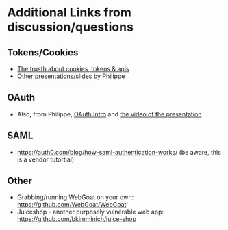 # Additional Links from discussion/questions

## Tokens/Cookies
* [The trusth about cookies, tokens & apis](https://pragmaticwebsecurity.com/talks/truthcookiestokensapis.pdf)
* [Other presentations/slides](https://pragmaticwebsecurity.com/#courses) by Philippe


## OAuth
* Also, from Philippe, [OAuth Intro](https://pragmaticwebsecurity.com/talks/introductionoauth.pdf) and [the video of the presentation](https://www.youtube.com/watch?time_continue=34&v=GyCL8AJUhww)

## SAML
* https://auth0.com/blog/how-saml-authentication-works/ (be aware, this is a vendor tutortial)

## Other
* Grabbing/running WebGoat on your own: https://github.com/WebGoat/WebGoat'
* Juiceshop - another purposely vulnerable web app: https://github.com/bkimminich/juice-shop

